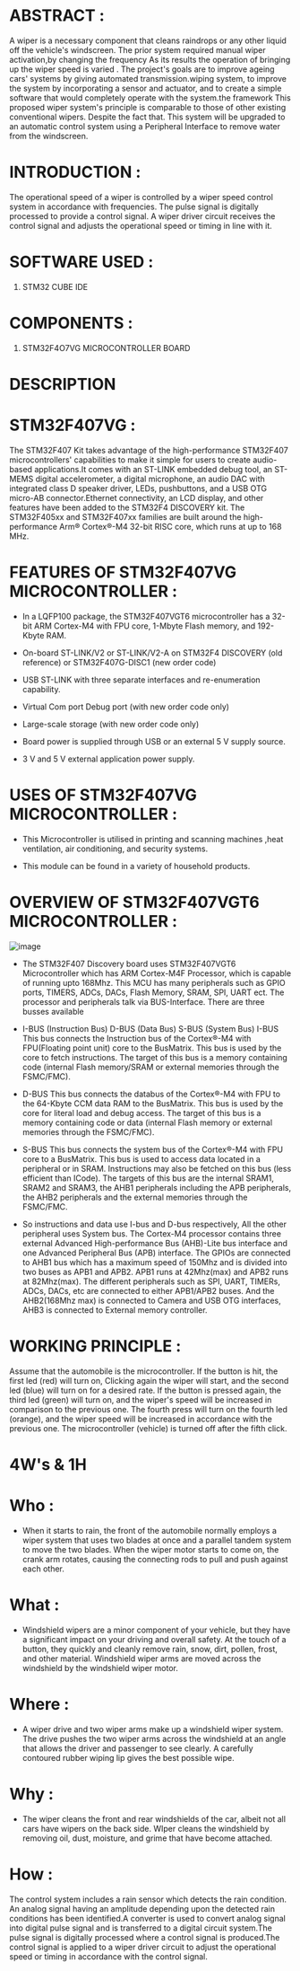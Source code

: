 # ABSTRACT :




A wiper is a necessary component that cleans raindrops or any other liquid off the vehicle's windscreen. The prior system required manual wiper activation,by changing the frequency As its results the operation of bringing up the wiper speed is varied . The project's goals are to improve ageing cars' systems by giving automated transmission.wiping system, to improve the system by incorporating a sensor and actuator, and to create a simple software that would completely operate with the system.the framework This proposed wiper system's principle is comparable to those of other existing conventional wipers. Despite the fact that. This system will be upgraded to an automatic control system using a Peripheral Interface to remove water from the windscreen.




# INTRODUCTION :


The operational speed of a wiper is controlled by a wiper speed control system in accordance with frequencies. The pulse signal is digitally processed to provide a control signal. A wiper driver circuit receives the control signal and adjusts the operational speed or timing in line with it.





# SOFTWARE USED : 

1) STM32 CUBE IDE


# COMPONENTS : 

1) STM32F4O7VG MICROCONTROLLER BOARD


# DESCRIPTION

# STM32F407VG :



The STM32F407 Kit takes advantage of the high-performance STM32F407 microcontrollers' capabilities to make it simple for users to create audio-based applications.It comes with an ST-LINK embedded debug tool, an ST-MEMS digital accelerometer, a digital microphone, an audio DAC with integrated class D speaker driver, LEDs, pushbuttons, and a USB OTG micro-AB connector.Ethernet connectivity, an LCD display, and other features have been added to the STM32F4 DISCOVERY kit. The STM32F405xx and STM32F407xx families are built around the high-performance Arm® Cortex®-M4 32-bit RISC core, which runs at up to 168 MHz.



# FEATURES OF STM32F407VG MICROCONTROLLER : 

* In a LQFP100 package, the STM32F407VGT6 microcontroller has a 32-bit ARM Cortex-M4 with FPU core, 1-Mbyte Flash memory, and 192-Kbyte RAM.

* On-board ST-LINK/V2 or ST-LINK/V2-A on STM32F4 DISCOVERY (old reference) or STM32F407G-DISC1 (new order code)

* USB ST-LINK with three separate interfaces and re-enumeration capability.

* Virtual Com port Debug port (with new order code only)

* Large-scale storage (with new order code only)

* Board power is supplied through USB or an external 5 V supply source.

* 3 V and 5 V external application power supply.



# USES OF STM32F407VG MICROCONTROLLER : 


* This Microcontroller is utilised in printing and scanning machines ,heat ventilation, air conditioning, and security systems.

* This module can be found in a variety of household products.







# OVERVIEW OF STM32F407VGT6 MICROCONTROLLER :


![image](https://user-images.githubusercontent.com/74197288/168224735-419f707c-4042-419e-a927-35ec715f4b1e.png)


* The STM32F407 Discovery board uses STM32F407VGT6 Microcontroller which has ARM Cortex-M4F Processor, which is capable of running upto 168Mhz. This MCU has many peripherals such as GPIO ports, TIMERS, ADCs, DACs, Flash Memory, SRAM, SPI, UART ect. The processor and peripherals talk via BUS-Interface. There are three busses available

* I-BUS (Instruction Bus) D-BUS (Data Bus) S-BUS (System Bus) I-BUS This bus connects the Instruction bus of the Cortex®-M4 with FPU(Floating point unit) core to the BusMatrix. This bus is used by the core to fetch instructions. The target of this bus is a memory containing code (internal Flash memory/SRAM or external memories through the FSMC/FMC).

* D-BUS This bus connects the databus of the Cortex®-M4 with FPU to the 64-Kbyte CCM data RAM to the BusMatrix. This bus is used by the core for literal load and debug access. The target of this bus is a memory containing code or data (internal Flash memory or external memories through the FSMC/FMC).

* S-BUS This bus connects the system bus of the Cortex®-M4 with FPU core to a BusMatrix. This bus is used to access data located in a peripheral or in SRAM. Instructions may also be fetched on this bus (less efficient than ICode). The targets of this bus are the internal SRAM1, SRAM2 and SRAM3, the AHB1 peripherals including the APB peripherals, the AHB2 peripherals and the external memories through the FSMC/FMC.

* So instructions and data use I-bus and D-bus respectively, All the other peripheral uses System bus. The Cortex-M4 processor contains three external Advanced High-performance Bus (AHB)-Lite bus interface and one Advanced Peripheral Bus (APB) interface. The GPIOs are connected to AHB1 bus which has a maximum speed of 150Mhz and is divided into two buses as APB1 and APB2. APB1 runs at 42Mhz(max) and APB2 runs at 82Mhz(max). The different peripherals such as SPI, UART, TIMERs, ADCs, DACs, etc are connected to either APB1/APB2 buses. And the AHB2(168Mhz max) is connected to Camera and USB OTG interfaces, AHB3 is connected to External memory controller.







# WORKING PRINCIPLE :
Assume that the automobile is the microcontroller. If the button is hit, the first led (red) will turn on, Clicking again  the wiper will start, and the second led (blue) will turn on for a desired rate. If the button is pressed again, the third led (green) will turn on, and the wiper's speed will be increased in comparison to the previous one. The fourth press will turn on the fourth led (orange), and the wiper speed will be increased in accordance with the previous one. The microcontroller (vehicle) is turned off after the fifth click.
 
 


# 4W's & 1H
  
  
   # Who :
 
  * When it starts to rain, the front of the automobile normally employs a wiper system that uses two blades at once and a parallel tandem system to move the two blades. When the wiper motor starts to come on, the crank arm rotates, causing the connecting rods to pull and push against each other.
 
 # What :
 
 
 * Windshield wipers are a minor component of your vehicle, but they have a significant impact on your driving and overall safety. At the touch of a button, they    quickly and cleanly remove rain, snow, dirt, pollen, frost, and other material. Windshield wiper arms are moved across the windshield by the windshield wiper motor.

 # Where :
 
 
 * A wiper drive and two wiper arms make up a windshield wiper system. The drive pushes the two wiper arms across the windshield at an angle that allows the driver and passenger to see clearly. A carefully contoured rubber wiping lip gives the best possible wipe.
 
 
 # Why :
 
 
 * The wiper cleans the front and rear windshields of the car, albeit not all cars have wipers on the back side. WIper cleans the windshield by removing oil, dust, moisture, and grime that have become attached.

# How :

The control system includes a rain sensor which detects the rain condition. An analog signal having an amplitude depending upon the detected rain conditions has been identified.A converter is used to convert analog signal into digital pulse signal and is transferred to a digital circuit system.The pulse signal is digitally processed where a control signal is produced.The control signal is applied to a wiper driver circuit to adjust the operational speed or timing in accordance with the control signal.

 
 


 



